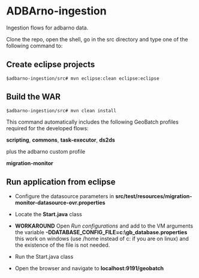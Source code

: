 ADBArno-ingestion
=================
Ingestion flows for adbarno data.

Clone the repo, open the shell, go in the src directory and type one of the following command to:

Create eclipse projects
-----------------------

```
$adbarno-ingestion/src# mvn eclipse:clean eclipse:eclipse
```

Build the WAR
-------------

```
$adbarno-ingestion/src# mvn clean install
```

This command automatically includes the following GeoBatch profiles required for the developed flows:

**scripting**, **commons**, **task-executor**, **ds2ds**

plus the adbarno custom profile

**migration-monitor**

Run application from eclipse
----------------------------

* Configure the datasource parameters in **src/test/resources/migration-monitor-datasource-ovr.properties**

* Locate the **Start.java** class

* **WORKAROUND** Open *Run configurations* and add to the VM arguments the variable **-DDATABASE_CONFIG_FILE=c:\gb_database.properties** this work on windows (use /home instead of c: if you are on linux) and the existence of the file is not needed.

* Run the Start.java class

* Open the browser and navigate to **localhost:9191/geobatch** 

